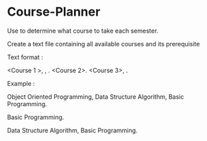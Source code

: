 # Course-Planner
Use to determine what course to take each semester.

Create a text file containing all available courses and its prerequisite

Text format :

<Course 1 >, <Prerequisite-1>, <Prerequisite-2>.
<Course 2>.
<Course 3>, <Prerequisite-1>.

Example :

Object Oriented Programming, Data Structure Algorithm, Basic Programming.

Basic Programming.

Data Structure Algorithm, Basic Programming.


